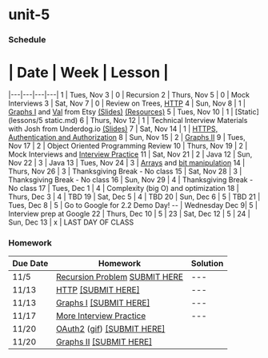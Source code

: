 # unit-5

### Schedule

 # |  Date | Week | Lesson |
|---|---|---|---|
1 | Tues, Nov 3 | 0 | Recursion
2 | Thurs, Nov 5 | 0 | Mock Interviews
3 | Sat, Nov 7 | 0 | Review on Trees, [HTTP](https://drive.google.com/file/d/0B0eZ0hF8kDy_VkFWdWhSNXhSaTA/view?usp=sharing)
4 | Sun, Nov 8 | 1 | [Graphs I](https://drive.google.com/file/d/0B0eZ0hF8kDy_QzdFQ1RMbE43MHM/view?usp=sharing) and [Val](http://www.v-a-l-e-r-i-e.com/about/) from Etsy [(Slides)](/speakers/Val_UX_Talk.pdf) [(Resources)](/speakers/Val_resources) 
5 | Tues, Nov 10 | 1 | [Static](lessons/5 static.md)
6 | Thurs, Nov 12 | 1 | Technical Interview Materials with Josh from Underdog.io [(Slides)](/speakers/underdog_deck_updated.pdf)
7 | Sat, Nov 14 | 1 | [HTTPS, Authentication and Authorization](https://drive.google.com/file/d/0B0eZ0hF8kDy_YWpnekNFR0YtdXc/view?usp=sharing)
8 | Sun, Nov 15 | 2 | [Graphs II](https://drive.google.com/file/d/0B0eZ0hF8kDy_d0hlcnFWU2FzMWM/view?usp=sharing)
9 | Tues, Nov 17 | 2 | Object Oriented Programming Review
10 | Thurs, Nov 19 | 2 | Mock Interviews and [Interview Practice](/lessons/interview_practice.md)
11 | Sat, Nov 21 | 2 | Java
12 | Sun, Nov 22 | 3 | Java
13 | Tues, Nov 24 | 3 | [Arrays](/lessons/13/arrays.md) and [bit manipulation](/lessons/13/LongBitManipulation.java)
14 | Thurs, Nov 26 | 3 | Thanksgiving Break - No class
15 | Sat, Nov 28 | 3 | Thanksgiving Break - No class
16 | Sun, Nov 29 | 4 | Thanksgiving Break - No class
17 | Tues, Dec 1 | 4 | Complexity (big O) and optimization
18 | Thurs, Dec 3 | 4 | TBD
19 | Sat, Dec 5 | 4 | TBD
20 | Sun, Dec 6 | 5 | TBD
21 | Tues, Dec 8 | 5 | Go to Google for 2.2 Demo Day!
-- | Wednesday Dec 9| 5 | Interview prep at Google
22 | Thurs, Dec 10 | 5 |
23 | Sat, Dec 12 | 5 |
24 | Sun, Dec 13 | x | LAST DAY OF CLASS


### Homework
 Due Date | Homework | Solution |
|---|---|---|
11/5|[Recursion Problem](https://dl.dropboxusercontent.com/u/24773027/Screen%20Shot%202015-11-03%20at%2011.40.57%20AM.png)  [SUBMIT HERE](https://docs.google.com/a/c4q.nyc/forms/d/1YiTdPmpyeXA_u2RWfbLM3YqdDPCJEPQoPPe_aLYHMLM/viewform)|---
11/13|[HTTP](https://drive.google.com/file/d/0B0eZ0hF8kDy_YjE1SUkxU2hrRkU/view?usp=sharing)  [[SUBMIT HERE]](https://docs.google.com/forms/d/1-c1HXoiklflgSCTxrnJNjmgzOlgRJDCBQSuIqtJC2BQ/viewform)|---
11/13|[Graphs I](https://drive.google.com/file/d/0B0eZ0hF8kDy_bkZYNFgzWEFpSEU/view?usp=sharing)  [[SUBMIT HERE]](https://docs.google.com/forms/d/1N2aP4B_HRXsjftkGpBrFmeU22M_5dT5Cm6jDxBjfQW0/viewform)|---
11/17|[More Interview Practice](https://docs.google.com/a/c4q.nyc/forms/d/1KMPO8zXke6DvfvIx8M4gsehnLIJJ4vwZ7KY7CImNIxw/viewform)|---
11/20|[OAuth2](https://drive.google.com/file/d/0B0eZ0hF8kDy_RlY1N0VoVEZYS00/view?usp=sharing) ([gif](https://drive.google.com/file/d/0B0eZ0hF8kDy_bW5mMnhVNUQ4RGs/view?usp=sharing)) [[SUBMIT HERE]](https://docs.google.com/forms/d/1h39VYj0DVSt3mRVXvXb-UuQCLmKQduyYeRIPGvfXJ2U/viewform?usp=send_form)
11/20|[Graphs II](https://drive.google.com/file/d/0B0eZ0hF8kDy_M2NKZ05ndEJfTEU/view?usp=sharing)  [[SUBMIT HERE]](https://docs.google.com/forms/d/1_8sdPQpzForW8dmvVN7vgkLkN1anuojbPTut11MyLjM/viewform?usp=send_form)
